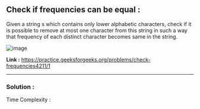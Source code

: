 ## Check if frequencies can be equal :

Given a string s which contains only lower alphabetic characters, check if it is possible to remove at most one character from this string in such a way that frequency of each distinct character becomes same in the string.

![image](https://user-images.githubusercontent.com/23376002/160886308-76e28575-a9bd-4492-a188-502e85a5d71d.png)

**Link :** https://practice.geeksforgeeks.org/problems/check-frequencies4211/1


--------------------------------------------------------------------------------------------------------------------------------------------------


### Solution :

Time Complexity :



